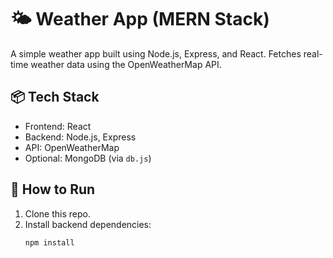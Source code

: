# 🌤 Weather App (MERN Stack)

A simple weather app built using Node.js, Express, and React. Fetches real-time weather data using the OpenWeatherMap API.

## 📦 Tech Stack
- Frontend: React
- Backend: Node.js, Express
- API: OpenWeatherMap
- Optional: MongoDB (via `db.js`)

## 🚀 How to Run

1. Clone this repo.
2. Install backend dependencies:
   ```bash
   npm install
